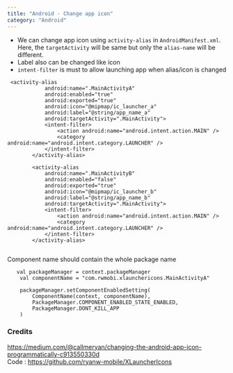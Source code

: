 ```yaml
---
title: "Android - Change app icon"
category: "Android"
---
```


- We can change app icon using `activity-alias` in `AndroidManifest.xml`. Here, the `targetActivity` will be same but only the `alias-name` will be different.
- Label also can be changed like icon
- `intent-filter` is must to allow launching app when alias/icon is changed



```
 <activity-alias
            android:name=".MainActivityA"
            android:enabled="true"
            android:exported="true"
            android:icon="@mipmap/ic_launcher_a"
            android:label="@string/app_name_a"
            android:targetActivity=".MainActivity">
            <intent-filter>
                <action android:name="android.intent.action.MAIN" />
                <category android:name="android.intent.category.LAUNCHER" />
            </intent-filter>
        </activity-alias>

        <activity-alias
            android:name=".MainActivityB"
            android:enabled="false"
            android:exported="true"
            android:icon="@mipmap/ic_launcher_b"
            android:label="@string/app_name_b"
            android:targetActivity=".MainActivity">
            <intent-filter>
                <action android:name="android.intent.action.MAIN" />
                <category android:name="android.intent.category.LAUNCHER" />
            </intent-filter>
        </activity-alias>


```

Component name should contain the whole package name

```
   val packageManager = context.packageManager
    val componentName = "com.rwmobi.xlaunchericons.MainActivityA"

    packageManager.setComponentEnabledSetting(
        ComponentName(context, componentName),
        PackageManager.COMPONENT_ENABLED_STATE_ENABLED,
        PackageManager.DONT_KILL_APP
    )
```    




### Credits
https://medium.com/@callmeryan/changing-the-android-app-icon-programmatically-c913550330d  
Code : https://github.com/ryanw-mobile/XLauncherIcons